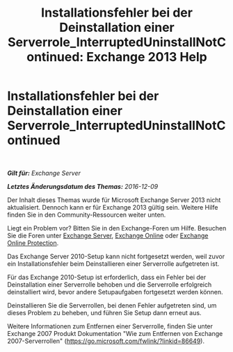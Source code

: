 ﻿---
title: 'Installationsfehler bei der Deinstallation einer Serverrole_InterruptedUninstallNotContinued: Exchange 2013 Help'
TOCTitle: Installationsfehler bei der Deinstallation einer Serverrole_InterruptedUninstallNotContinued
ms:assetid: 187967b2-cb28-45d7-8858-2a083c1ebe58
ms:mtpsurl: https://technet.microsoft.com/de-de/library/ms.exch.setupreadiness.interrupteduninstallnotcontinued(v=EXCHG.150)
ms:contentKeyID: 50475174
ms.date: 05/22/2018
mtps_version: v=EXCHG.150
ms.translationtype: MT
---

# Installationsfehler bei der Deinstallation einer Serverrole\_InterruptedUninstallNotContinued

 

_**Gilt für:** Exchange Server_

_**Letztes Änderungsdatum des Themas:** 2016-12-09_

Der Inhalt dieses Themas wurde für Microsoft Exchange Server 2013 nicht aktualisiert. Dennoch kann er für Exchange 2013 gültig sein. Weitere Hilfe finden Sie in den Community-Ressourcen weiter unten.

Liegt ein Problem vor? Bitten Sie in den Exchange-Foren um Hilfe. Besuchen Sie die Foren unter [Exchange Server](https://go.microsoft.com/fwlink/p/?linkid=60612), [Exchange Online](https://go.microsoft.com/fwlink/p/?linkid=267542) oder [Exchange Online Protection](https://go.microsoft.com/fwlink/p/?linkid=285351).

Das Exchange Server 2010-Setup kann nicht fortgesetzt werden, weil zuvor ein Installationsfehler beim Deinstallieren einer Serverrolle aufgetreten ist.

Für das Exchange 2010-Setup ist erforderlich, dass ein Fehler bei der Deinstallation einer Serverrolle behoben und die Serverrolle erfolgreich deinstalliert wird, bevor andere Setupaufgaben fortgesetzt werden können.

Deinstallieren Sie die Serverrollen, bei denen Fehler aufgetreten sind, um dieses Problem zu beheben, und führen Sie Setup dann erneut aus.

Weitere Informationen zum Entfernen einer Serverrolle, finden Sie unter Exchange 2007 Produkt Dokumentation "Wie zum Entfernen von Exchange 2007-Serverrollen" (<https://go.microsoft.com/fwlink/?linkid=86649>).

